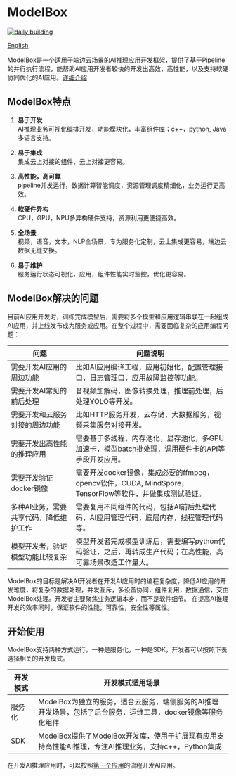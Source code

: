 # ModelBox

[![daily building](https://github.com/modelbox-ai/modelbox/actions/workflows/unit-test-daily-on-device.yml/badge.svg)](https://github.com/modelbox-ai/modelbox/actions/workflows/unit-test-daily-on-device.yml)

[English](README_en.md)

ModelBox是一个适用于端边云场景的AI推理应用开发框架，提供了基于Pipeline的并行执行流程，能帮助AI应用开发者较快的开发出高效，高性能，以及支持软硬协同优化的AI应用。[详细介绍](http://modelbox-ai.com/modelbox-book/)

## ModelBox特点

1. **易于开发**  
   AI推理业务可视化编排开发，功能模块化，丰富组件库；c++，python, Java多语言支持。

1. **易于集成**  
   集成云上对接的组件，云上对接更容易。

1. **高性能，高可靠**  
   pipeline并发运行，数据计算智能调度，资源管理调度精细化，业务运行更高效。

1. **软硬件异构**  
   CPU，GPU，NPU多异构硬件支持，资源利用更便捷高效。

1. **全场景**  
   视频，语音，文本，NLP全场景，专为服务化定制，云上集成更容易，端边云数据无缝交换。

1. **易于维护**  
   服务运行状态可视化，应用，组件性能实时监控，优化更容易。

## ModelBox解决的问题

目前AI应用开发时，训练完成模型后，需要将多个模型和应用逻辑串联在一起组成AI应用，并上线发布成为服务或应用。在整个过程中，需要面临复杂的应用编程问题：
  
|问题|问题说明|
|--|--|
|需要开发AI应用的周边功能|比如AI应用编译工程，应用初始化，配置管理接口，日志管理口，应用故障监控等功能。|
|需要开发AI常见的前后处理|音视频加解码，图像转换处理，推理前处理，后处理YOLO等开发。 |
|需要开发和云服务对接的周边功能|比如HTTP服务开发，云存储，大数据服务，视频采集服务对接开发。 |
|需要开发出高性能的推理应用|需要基于多线程，内存池化，显存池化，多GPU加速卡，模型batch批处理，调用硬件卡的API等手段开发应用。|
|需要开发验证docker镜像|需要开发docker镜像，集成必要的ffmpeg，opencv软件，CUDA, MindSpore，TensorFlow等软件，并做集成测试验证。|
|多种AI业务，需要共享代码，降低维护工作|需要复用不同组件的代码，包括AI前后处理代码，AI应用管理代码，底层内存，线程管理代码等。|
|模型开发者，验证模型功能比较复杂|模型开发者完成模型训练后，需要编写python代码验证，之后，再转成生产代码；在高性能，高可靠场景改造工作量大。|

ModelBox的目标是解决AI开发者在开发AI应用时的编程复杂度，降低AI应用的开发难度，将复杂的数据处理，并发互斥，多设备协同，组件复用，数据通信，交由ModelBox处理。开发者主要聚焦业务逻辑本身，而不是软件细节。 在提高AI推理开发的效率同时，保证软件的性能，可靠性，安全性等属性。

## 开始使用

ModelBox支持两种方式运行，一种是服务化，一种是SDK，开发者可以按照下表选择相关的开发模式。

|开发模式|开发模式适用场景|
|--|--|
|服务化|ModelBox为独立的服务，适合云服务，端侧服务的AI推理开发场景，包括了后台服务，运维工具，docker镜像等服务化组件|
|SDK|ModelBox提供了ModelBox开发库，使用于扩展现有应用支持高性能AI推理，专注AI推理业务，支持c++，Python集成|

在开发AI推理应用时，可以按照[第一个应用](https://modelbox-ai.com/modelbox-book/first-app/mnist.html)的流程开发AI应用。


